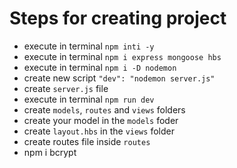 # Steps for creating project

- execute in terminal `npm inti -y`
- execute in terminal `npm i express mongoose hbs`
- execute in terminal `npm i -D nodemon`
- create new script `"dev": "nodemon server.js"`
- create `server.js` file
- execute in terminal `npm run dev`
- create `models`, `routes` and `views` folders
- create your model in the `models` foder
- create `layout.hbs` in the `views` folder
- create routes file inside `routes`
- npm i bcrypt
